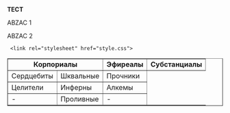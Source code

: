 <table border="1" cellpadding="5" cellspacing="0">
  <div>
    <b>ТЕСТ</b>
    <p class="color1 fon1">ABZAC 1</p>
    <p class="color1 fon2">ABZAC 2</p>
</div>

     <link rel="stylesheet" href="style.css">

  <tr>
      <td colspan="2" align="center"><b>Корпориалы</b></td>
      <td colspan="2" align="center"><b>Эфиреалы</b></td>
      <td colspan="2" align="center"><b>Субстанциалы</b></td>
  </tr>
  <tr>
      <td>Сердцебиты</td>
      <td>Шквальные</td>
      <td>Прочники</td>
  </tr>
  <tr>
      <td>Целители</td>
      <td>Инферны</td>
      <td>Алкемы</td>
  </tr>
  <tr>
      <td>-</td>
      <td>Проливные</td>
      <td>-</td>
  </tr>
</table>
  
